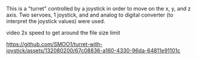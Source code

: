 This is a "turret" controlled by a joystick in order to move on the x, y, and z axis. Two servoes, 1 joystick, and and analog to digital converter (to interpret the joystick values) were used. 

video 2x speed to get around the file size limit 

https://github.com/SMOO1/turret-with-joystick/assets/132080200/67c08836-a160-4330-96da-64811e91101c

